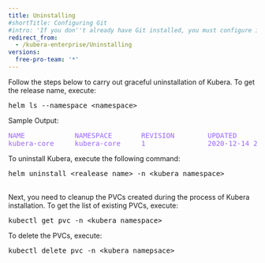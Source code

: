 ```yaml
---
title: Uninstalling 
#shortTitle: Configuring Git
#intro: 'If you don''t already have Git installed, you must configure it before using GitHub Desktop.'
redirect_from:
  - /kubera-enterprise/Uninstalling
versions:
  free-pro-team: '*'
---
```


Follow the steps below to carry out graceful uninstallation of Kubera.
To get the release name, execute:
<pre>
helm ls --namespace &lt;namespace&gt;</pre>
Sample Output:
<pre style="color:#9966ff">
NAME            NAMESPACE       REVISION        UPDATED                                 STATUS          CHART                   APP VERSION
kubera-core     kubera-core     1               2020-12-14 21:25:53.803089961 +0530 IST deployed        kubera-enterprise-0.0.1 0.0.1  
</pre>

To uninstall Kubera, execute the following command:

<pre>helm uninstall &lt;realease name&gt; -n &lt;kubera_namespace&gt;</pre>

<br>
Next, you need to cleanup the PVCs created during the process of Kubera installation. To get the list of existing PVCs, execute:
<pre>kubectl get pvc -n &lt;kubera_namespace&gt;</pre>

To delete the PVCs, execute:
<pre>kubectl delete pvc -n &lt;kubera_namepsace&gt;</pre>






